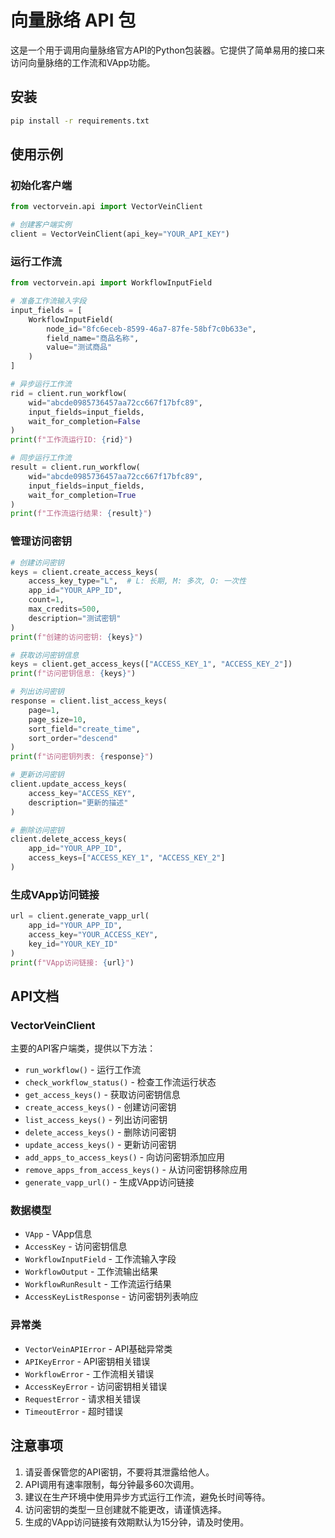 # 向量脉络 API 包

这是一个用于调用向量脉络官方API的Python包装器。它提供了简单易用的接口来访问向量脉络的工作流和VApp功能。

## 安装

```bash
pip install -r requirements.txt
```

## 使用示例

### 初始化客户端

```python
from vectorvein.api import VectorVeinClient

# 创建客户端实例
client = VectorVeinClient(api_key="YOUR_API_KEY")
```

### 运行工作流

```python
from vectorvein.api import WorkflowInputField

# 准备工作流输入字段
input_fields = [
    WorkflowInputField(
        node_id="8fc6eceb-8599-46a7-87fe-58bf7c0b633e",
        field_name="商品名称",
        value="测试商品"
    )
]

# 异步运行工作流
rid = client.run_workflow(
    wid="abcde0985736457aa72cc667f17bfc89",
    input_fields=input_fields,
    wait_for_completion=False
)
print(f"工作流运行ID: {rid}")

# 同步运行工作流
result = client.run_workflow(
    wid="abcde0985736457aa72cc667f17bfc89",
    input_fields=input_fields,
    wait_for_completion=True
)
print(f"工作流运行结果: {result}")
```

### 管理访问密钥

```python
# 创建访问密钥
keys = client.create_access_keys(
    access_key_type="L",  # L: 长期, M: 多次, O: 一次性
    app_id="YOUR_APP_ID",
    count=1,
    max_credits=500,
    description="测试密钥"
)
print(f"创建的访问密钥: {keys}")

# 获取访问密钥信息
keys = client.get_access_keys(["ACCESS_KEY_1", "ACCESS_KEY_2"])
print(f"访问密钥信息: {keys}")

# 列出访问密钥
response = client.list_access_keys(
    page=1,
    page_size=10,
    sort_field="create_time",
    sort_order="descend"
)
print(f"访问密钥列表: {response}")

# 更新访问密钥
client.update_access_keys(
    access_key="ACCESS_KEY",
    description="更新的描述"
)

# 删除访问密钥
client.delete_access_keys(
    app_id="YOUR_APP_ID",
    access_keys=["ACCESS_KEY_1", "ACCESS_KEY_2"]
)
```

### 生成VApp访问链接

```python
url = client.generate_vapp_url(
    app_id="YOUR_APP_ID",
    access_key="YOUR_ACCESS_KEY",
    key_id="YOUR_KEY_ID"
)
print(f"VApp访问链接: {url}")
```

## API文档

### VectorVeinClient

主要的API客户端类，提供以下方法：

- `run_workflow()` - 运行工作流
- `check_workflow_status()` - 检查工作流运行状态
- `get_access_keys()` - 获取访问密钥信息
- `create_access_keys()` - 创建访问密钥
- `list_access_keys()` - 列出访问密钥
- `delete_access_keys()` - 删除访问密钥
- `update_access_keys()` - 更新访问密钥
- `add_apps_to_access_keys()` - 向访问密钥添加应用
- `remove_apps_from_access_keys()` - 从访问密钥移除应用
- `generate_vapp_url()` - 生成VApp访问链接

### 数据模型

- `VApp` - VApp信息
- `AccessKey` - 访问密钥信息
- `WorkflowInputField` - 工作流输入字段
- `WorkflowOutput` - 工作流输出结果
- `WorkflowRunResult` - 工作流运行结果
- `AccessKeyListResponse` - 访问密钥列表响应

### 异常类

- `VectorVeinAPIError` - API基础异常类
- `APIKeyError` - API密钥相关错误
- `WorkflowError` - 工作流相关错误
- `AccessKeyError` - 访问密钥相关错误
- `RequestError` - 请求相关错误
- `TimeoutError` - 超时错误

## 注意事项

1. 请妥善保管您的API密钥，不要将其泄露给他人。
2. API调用有速率限制，每分钟最多60次调用。
3. 建议在生产环境中使用异步方式运行工作流，避免长时间等待。
4. 访问密钥的类型一旦创建就不能更改，请谨慎选择。
5. 生成的VApp访问链接有效期默认为15分钟，请及时使用。
